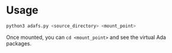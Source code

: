 # Usage

```bash
python3 adafs.py <source_directory> <mount_point>
```

Once mounted, you can `cd <mount_point>` and see the virtual Ada packages.
